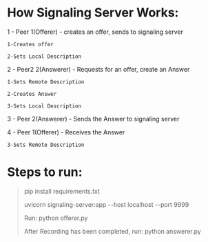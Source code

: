 # How Signaling Server Works:
1 - Peer 1(Offerer) - creates an offer, sends to signaling server

	1-Creates offer
	
	2-Sets Local Description
	
2 - Peer2 2(Answerer) - Requests for an offer, create an Answer

	1-Sets Remote Description
	
	2-Creates Answer
	
	3-Sets Local Description
	
3 - Peer 2(Answerer) - Sends the Answer to signaling server

4 - Peer 1(Offerer) - Receives the Answer

	3-Sets Remote Description

# Steps to run:
>
> pip install requirements.txt
>
> uvicorn signaling-server:app --host localhost --port 9999
>
> Run: 
> python offerer.py
>
> After Recording has been completed, run: python answerer.py
>
	